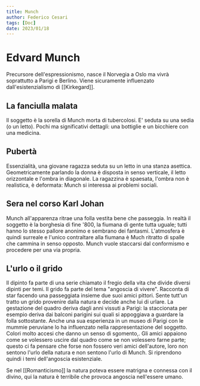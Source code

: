 ```yaml
---
title: Munch
author: Federico Cesari 
tags: [Doc]
date: 2023/01/18
---
```

# Edvard Munch
Precursore dell'espressionismo, nasce il Norvegia a Oslo ma vivrà soprattutto a Parigi e Berlino. Viene sicuramente influenzato dall'esistenzialismo di [[Kirkegard]].

## La fanciulla malata
Il soggetto è la sorella di Munch morta di tubercolosi. E' seduta su una sedia (o un letto). Pochi ma significativi dettagli: una bottiglie e un bicchiere con una medicina.

## Pubertà
Essenzialità, una giovane ragazza seduta su un letto in una stanza asettica. Geometricamente parlando la donna è disposta in senso verticale, il letto orizzontale e l'ombra in diagonale. La ragazzina è spaesata, l'ombra non è realistica, è deformata: Munch si interessa ai problemi sociali.

## Sera nel corso Karl Johan
Munch all'apparenza ritrae una folla vestita bene che passeggia. In realtà il soggetto è la borghesia di fine '800, la fiumana di gente tutta uguale; tutti hanno lo stesso pallore anonimo e sembrano dei fantasmi. L'atmosfera è quindi surreale e l'unico contraltare alla fiumana è Much ritratto di spalle che cammina in senso opposto. Munch vuole staccarsi dal conformismo e procedere per una via propria.

## L'urlo o il grido
Il dipinto fa parte di una serie chiamato il fregio della vita che divide diversi dipinti per temi. Il grido fa parte del tema "angoscia di vivere".
Racconta di star facendo una passeggiata insieme due suoi amici pittori. Sente tutt'un tratto un grido provenire dalla natura e decide anche lui di urlare. La gestazione del quadro deriva dagli anni vissuti a Parigi: la staccionata per esempio deriva dai balconi parigini sui quali si appoggiava a guardare la folla sottostante. Anche una sua esperienza in un museo di Parigi con le mummie peruviane lo ha influenzato nella rappresentazione del soggetto. 
Colori molto accesi che danno un senso di sgomento,.
Gli amici appaiono come se volessero uscire dal quadro come se non volessero farne parte; questo ci fa pensare che forse non fossero veri amici dell'autore, loro non sentono l'urlo della natura e non sentono l'urlo di Munch. Si riprendono quindi i temi dell'angoscia esistenziale.

Se nel [[Romanticismo]] la natura poteva essere matrigna e connessa con il divino, qui la natura è terribile che provoca angoscia nell'essere umano.

